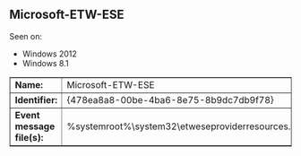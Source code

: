 ## Microsoft-ETW-ESE

Seen on:
* Windows 2012
* Windows 8.1

<table border="1" class="docutils">
  <tbody>
    <tr>
      <td><b>Name:</b></td>
      <td>Microsoft-ETW-ESE</td>
    </tr>
    <tr>
      <td><b>Identifier:</b></td>
      <td>{478ea8a8-00be-4ba6-8e75-8b9dc7db9f78}</td>
    </tr>
    <tr>
      <td><b>Event message file(s):</b></td>
      <td>%systemroot%\system32\etweseproviderresources.dll</td>
    </tr>
  </tbody>
</table>

&nbsp;

